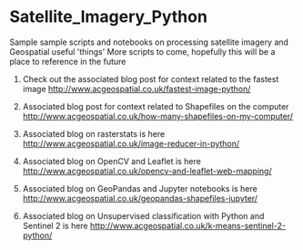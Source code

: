 # Satellite_Imagery_Python
Sample sample scripts and notebooks on processing satellite imagery and Geospatial useful 'things'
More scripts to come, hopefully this will be a place to reference in the future

1. Check out the associated blog post for context related to the fastest image
http://www.acgeospatial.co.uk/fastest-image-python/

2. Associated blog post for context related to Shapefiles on the computer
http://www.acgeospatial.co.uk/how-many-shapefiles-on-my-computer/

3. Associated blog on rasterstats is here
http://www.acgeospatial.co.uk/image-reducer-in-python/

4. Associated blog on OpenCV and Leaflet is here
http://www.acgeospatial.co.uk/opencv-and-leaflet-web-mapping/

5. Associated blog on GeoPandas and Jupyter notebooks is here
http://www.acgeospatial.co.uk/geopandas-shapefiles-jupyter/

6. Associated blog on Unsupervised classification with Python and Sentinel 2 is here
http://www.acgeospatial.co.uk/k-means-sentinel-2-python/
